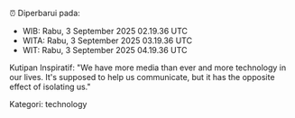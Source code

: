 ⏰ Diperbarui pada:
- WIB: Rabu, 3 September 2025 02.19.36 UTC
- WITA: Rabu, 3 September 2025 03.19.36 UTC
- WIT: Rabu, 3 September 2025 04.19.36 UTC

Kutipan Inspiratif:
"We have more media than ever and more technology in our lives. It's supposed to help us communicate, but it has the opposite effect of isolating us."


Kategori: technology

